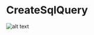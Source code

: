 # CreateSqlQuery



![alt text](http://url/to/img.png](https://github.com/aslihankilinc/CreateSqlQuery/blob/master/Guncelleme/img/1.png))

